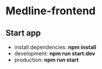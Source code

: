 # Medline-frontend

## Start app
- install dependencies: **npm install**
- development: **npm run start:dev**
- production: **npm run start**
